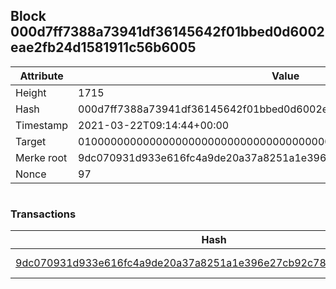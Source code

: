 ## Block 000d7ff7388a73941df36145642f01bbed0d6002eae2fb24d1581911c56b6005

Attribute | Value
--- | ---
Height | 1715
Hash | 000d7ff7388a73941df36145642f01bbed0d6002eae2fb24d1581911c56b6005
Timestamp | 2021-03-22T09:14:44+00:00
Target | 0100000000000000000000000000000000000000000000000000000000000000
Merke root | 9dc070931d933e616fc4a9de20a37a8251a1e396e27cb92c78c13c2073267f03
Nonce | 97

```

```

### Transactions

Hash | Amount
--- | ---
[9dc070931d933e616fc4a9de20a37a8251a1e396e27cb92c78c13c2073267f03](9dc070931d933e616fc4a9de20a37a8251a1e396e27cb92c78c13c2073267f03.md) | 10.00000000 SKEPTI 

